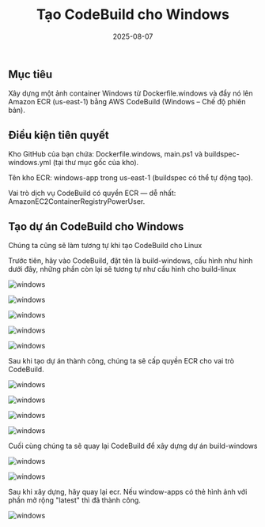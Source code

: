 ﻿---
title : "Tạo CodeBuild cho Windows"
date: 2025-08-07
weight : 5 
chapter : false
pre : " <b> 5. </b> "
---
## Mục tiêu
Xây dựng một ảnh container Windows từ Dockerfile.windows và đẩy nó lên Amazon ECR (us-east-1) bằng AWS CodeBuild (Windows – Chế độ phiên bản).

## Điều kiện tiên quyết
Kho GitHub của bạn chứa: Dockerfile.windows, main.ps1 và buildspec-windows.yml (tại thư mục gốc của kho).

Tên kho ECR: windows-app trong us-east-1 (buildspec có thể tự động tạo).

Vai trò dịch vụ CodeBuild có quyền ECR — dễ nhất: AmazonEC2ContainerRegistryPowerUser.

## Tạo dự án CodeBuild cho Windows
Chúng ta cũng sẽ làm tương tự khi tạo CodeBuild cho Linux

Trước tiên, hãy vào CodeBuild, đặt tên là build-windows, cấu hình như hình dưới đây, những phần còn lại sẽ tương tự như cấu hình cho build-linux

![windows](/ThuanWS/images/5-CreateCodeBuildforWindows/1.png) 

![windows](/ThuanWS/images/5-CreateCodeBuildforWindows/2.png) 

![windows](/ThuanWS/images/5-CreateCodeBuildforWindows/3.png) 

![windows](/ThuanWS/images/5-CreateCodeBuildforWindows/4.png) 

![windows](/ThuanWS/images/5-CreateCodeBuildforWindows/5.png) 

Sau khi tạo dự án thành công, chúng ta sẽ cấp quyền ECR cho vai trò CodeBuild.

![windows](/ThuanWS/images/5-CreateCodeBuildforWindows/6.png)

![windows](/ThuanWS/images/5-CreateCodeBuildforWindows/7.png)

![windows](/ThuanWS/images/5-CreateCodeBuildforWindows/8.png)

![windows](/ThuanWS/images/5-CreateCodeBuildforWindows/9.png)

Cuối cùng chúng ta sẽ quay lại CodeBuild để xây dựng dự án build-windows

![windows](/ThuanWS/images/5-CreateCodeBuildforWindows/10.png)

![windows](/ThuanWS/images/5-CreateCodeBuildforWindows/11.png)

Sau khi xây dựng, hãy quay lại ecr. Nếu window-apps có thẻ hình ảnh với phần mở rộng "latest" thì đã thành công.

![windows](/ThuanWS/images/5-CreateCodeBuildforWindows/12.png)

